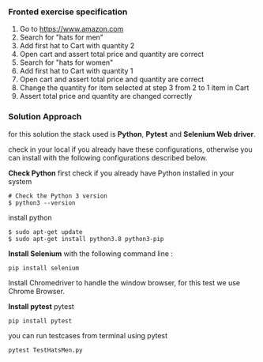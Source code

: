 ### Fronted exercise specification
1. Go to https://www.amazon.com
2. Search for "hats for men"
3. Add first hat to Cart with quantity 2
4. Open cart and assert total price and quantity are correct
5. Search for "hats for women"
6. Add first hat to Cart with quantity 1
7. Open cart and assert total price and quantity are correct
8. Change the quantity for item selected at step 3 from 2 to 1 item in Cart
9. Assert total price and quantity are changed correctly


### Solution Approach
for this solution the stack used is **Python**, **Pytest** and **Selenium Web driver**.

check in your local if you already have these configurations, otherwise you can install
with the following configurations described below.

**Check Python**
first check if you already have Python installed in your system
```
# Check the Python 3 version
$ python3 --version
```
install python

```
$ sudo apt-get update
$ sudo apt-get install python3.8 python3-pip
```

**Install Selenium**
with the following command line :
```
pip install selenium
```
Install Chromedriver to handle the window browser, for this test we use Chrome Browser.


**Install pytest**
pytest
```
pip install pytest
```
you can run testcases from terminal using pytest
```
pytest TestHatsMen.py
```


